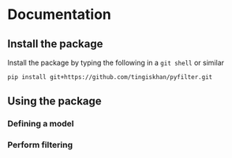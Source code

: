 # Documentation

## Install the package
Install the package by typing the following in a `git shell` or similar
```
pip install git+https://github.com/tingiskhan/pyfilter.git
```

## Using the package

### Defining a model

### Perform filtering
